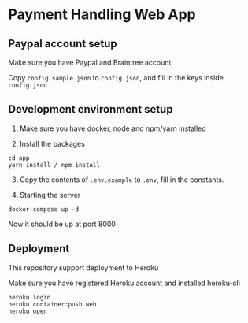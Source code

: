 # Payment Handling Web App

## Paypal account setup

Make sure you have Paypal and Braintree account

Copy `config.sample.json` to `config.json`, and fill in the keys inside `config.json` 

## Development environment setup

1. Make sure you have docker, node and npm/yarn installed

2. Install the packages
```
cd app
yarn install / npm install
```

3. Copy the contents of `.env.example` to `.env`, fill in the constants.

4. Starting the server
```
docker-compose up -d
```

Now it should be up at port 8000

## Deployment

This repository support deployment to Heroku

Make sure you have registered Heroku account and installed heroku-cli

```
heroku login
heroku container:push web
heroku open
``` 
